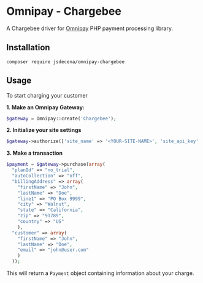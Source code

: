 # Omnipay - Chargebee

A Chargebee driver for [Omnipay](https://omnipay.thephpleague.com/) PHP payment processing library.

## Installation

```
composer require jsdecena/omnipay-chargebee
```

## Usage

To start charging your customer

**1. Make an Omnipay Gateway:**

```php
$gateway = Omnipay::create('Chargebee');
```

**2. Initialize your site settings**
```php
$gateway->authorize(['site_name' => '<YOUR-SITE-NAME>', 'site_api_key' => '<YOUR-API-KEY>']);
```

**3. Make a transaction**
```php
$payment = $gateway->purchase(array(
  "planId" => "no_trial",
  "autoCollection" => "off",
  "billingAddress" => array(
    "firstName" => "John",
    "lastName" => "Doe",
    "line1" => "PO Box 9999",
    "city" => "Walnut",
    "state" => "California",
    "zip" => "91789",
    "country" => "US"
    ),
  "customer" => array(
    "firstName" => "John",
    "lastName" => "Doe",
    "email" => "john@user.com"
    )
  ));
```
This will return a `Payment` object containing information about your charge.
